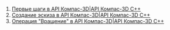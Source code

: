 1. [Первые шаги в API Компас-3D|API Компас-3D C++](https://rutube.ru/video/24093081ddda7718e2759138ace15a57)
2. [Создание эскиза в API Компас-3D|API Компас-3D C++](https://rutube.ru/video/32e12ec06d9ac0b39dfa42c9228400cf)
3. [Операция "Вращение" в API Компас-3D|API Компас-3D C++](https://rutube.ru/video/01c525477853568df1114617398ba509)
